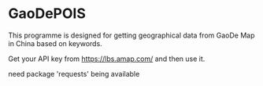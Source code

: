 # GaoDePOIS
This programme is designed for getting geographical data from GaoDe Map in China based on keywords.

Get your API key from https://lbs.amap.com/ and then use it.

need package 'requests' being available
